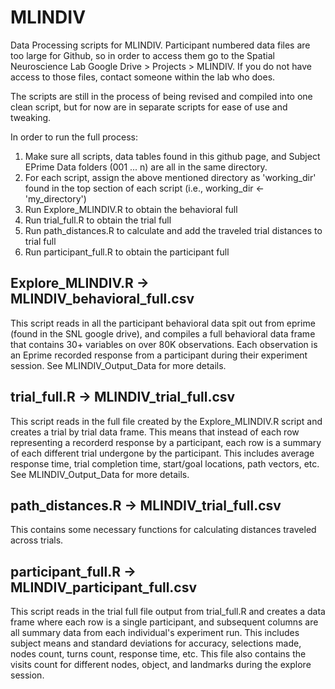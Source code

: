 # MLINDIV
Data Processing scripts for MLINDIV. Participant numbered data files are too large for Github, so in order to access them go to the Spatial Neuroscience Lab Google Drive > Projects > MLINDIV. If you do not have access to those files, contact someone within the lab who does.

The scripts are still in the process of being revised and compiled into one clean script, but for now are in separate scripts for ease of use and tweaking.

In order to run the full process:
  1) Make sure all scripts, data tables found in this github page, and Subject EPrime Data folders (001 ... n) are all in the same directory.
  2) For each script, assign the above mentioned directory as 'working_dir' found in the top section of each script (i.e., working_dir <- 'my_directory')
  3) Run Explore_MLINDIV.R to obtain the behavioral full
  4) Run trial_full.R to obtain the trial full
  5) Run path_distances.R to calculate and add the traveled trial distances to trial full
  6) Run participant_full.R to obtain the participant full

  


Explore_MLINDIV.R -> MLINDIV_behavioral_full.csv
- 
This script reads in all the participant behavioral data spit out from eprime (found in the SNL google drive), and compiles a full behavioral data frame that contains 30+ variables on over 80K observations. Each observation is an Eprime recorded response from a participant during their experiment session. See MLINDIV_Output_Data for more details.


trial_full.R -> MLINDIV_trial_full.csv
-
This script reads in the full file created by the Explore_MLINDIV.R script and creates a trial by trial data frame. This means that instead of each row representing a recorderd response by a participant, each row is a summary of each different trial undergone by the participant. This includes average response time, trial completion time, start/goal locations, path vectors, etc. See MLINDIV_Output_Data for more details.


path_distances.R -> MLINDIV_trial_full.csv
-
This contains some necessary functions for calculating distances traveled across trials. 


participant_full.R -> MLINDIV_participant_full.csv
-
This script reads in the trial full file output from trial_full.R and creates a data frame where each row is a single participant, and subsequent columns are all summary data from each individual's experiment run. This includes subject means and standard deviations for accuracy, selections made, nodes count, turns count, response time, etc. This file also contains the visits count for different nodes, object, and landmarks during the explore session.

